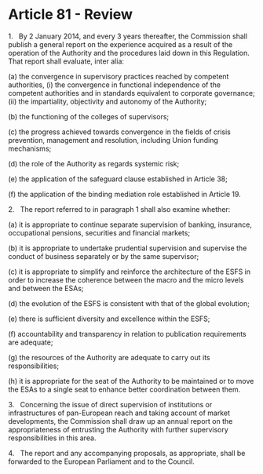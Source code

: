 # Article 81 - Review


1.   By 2 January 2014, and every 3 years thereafter, the Commission shall publish a general report on the experience acquired as a result of the operation of the Authority and the procedures laid down in this Regulation. That report shall evaluate, inter alia:

(a) the convergence in supervisory practices reached by competent authorities, (i) the convergence in functional independence of the competent authorities and in standards equivalent to corporate governance; (ii) the impartiality, objectivity and autonomy of the Authority;

(b) the functioning of the colleges of supervisors;

(c) the progress achieved towards convergence in the fields of crisis prevention, management and resolution, including Union funding mechanisms;

(d) the role of the Authority as regards systemic risk;

(e) the application of the safeguard clause established in Article 38;

(f) the application of the binding mediation role established in Article 19.

2.   The report referred to in paragraph 1 shall also examine whether:

(a) it is appropriate to continue separate supervision of banking, insurance, occupational pensions, securities and financial markets;

(b) it is appropriate to undertake prudential supervision and supervise the conduct of business separately or by the same supervisor;

(c) it is appropriate to simplify and reinforce the architecture of the ESFS in order to increase the coherence between the macro and the micro levels and between the ESAs;

(d) the evolution of the ESFS is consistent with that of the global evolution;

(e) there is sufficient diversity and excellence within the ESFS;

(f) accountability and transparency in relation to publication requirements are adequate;

(g) the resources of the Authority are adequate to carry out its responsibilities;

(h) it is appropriate for the seat of the Authority to be maintained or to move the ESAs to a single seat to enhance better coordination between them.

3.   Concerning the issue of direct supervision of institutions or infrastructures of pan-European reach and taking account of market developments, the Commission shall draw up an annual report on the appropriateness of entrusting the Authority with further supervisory responsibilities in this area.

4.   The report and any accompanying proposals, as appropriate, shall be forwarded to the European Parliament and to the Council.
